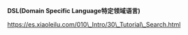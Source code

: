 



**DSL\(Domain Specific Language特定领域语言\)**

https://es.xiaoleilu.com/010\_Intro/30\_Tutorial\_Search.html

